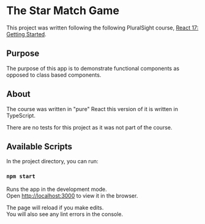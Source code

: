 # The Star Match Game

This project was written following the following PluralSight course, [React 17: Getting Started](https://app.pluralsight.com/library/courses/react-js-getting-started).

## Purpose

The purpose of this app is to demonstrate functional components as opposed to class based components.

## About

The course was written in "pure" React this version of it is written in TypeScript.

There are no tests for this project as it was not part of the course.

## Available Scripts

In the project directory, you can run:

### `npm start`

Runs the app in the development mode.\
Open [http://localhost:3000](http://localhost:3000) to view it in the browser.

The page will reload if you make edits.\
You will also see any lint errors in the console.

